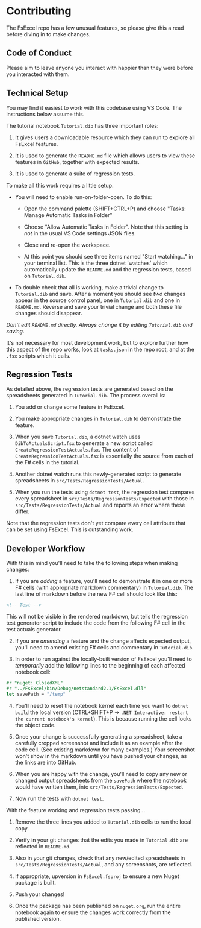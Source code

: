 # Contributing

The FsExcel repo has a few unusual features, so please give this a read before diving in to make changes.

## Code of Conduct

Please aim to leave anyone you interact with happier than they were before you interacted with them.

## Technical Setup

You may find it easiest to work with this codebase using VS Code. The instructions below assume this.

The tutorial notebook `Tutorial.dib` has three important roles:

1) It gives users a downloadable resource which they can run to explore all FsExcel features.

1) It is used to generate the `README.md` file which allows users to view these features in `GitHub`, together with expected results.

1) It is used to generate a suite of regression tests.

To make all this work requires a little setup.

- You will need to enable run-on-folder-open. To do this:

    - Open the command palette (SHIFT+CTRL+P) and choose "Tasks: Manage Automatic Tasks in Folder"

    - Choose "Allow Automatic Tasks in Folder".  Note that this setting is *not* in the usual VS Code settings JSON files.

    - Close and re-open the workspace.
    
    - At this point you should see three items named "Start watching..." in your terminal list.  This is the three dotnet 'watches' which automatically update the `README.md` and the regression tests, based on `Tutorial.dib`.

- To double check that all is working, make a trivial change to `Tutorial.dib` and save. After a moment you should see *two* changes appear in the source control panel, one in `Tutorial.dib` and one in `README.md`. Reverse and save your trivial change and both these file changes should disappear.

*Don't edit `README.md` directly. Always change it by editing `Tutorial.dib` and saving.*

It's not necessary for most development work, but to explore further how this aspect of the repo works, look at `tasks.json` in the repo root, and at the `.fsx` scripts which it calls.

## Regression Tests

As detailed above, the regression tests are generated based on the spreadsheets generated in `Tutorial.dib`. The process overall is:

1) You add or change some feature in FsExcel.

1) You make appropriate changes in `Tutorial.dib` to demonstrate the feature.

1) When you save `Tutorial.dib`, a dotnet watch uses `DibToActualsScript.fsx` to generate a new script called `CreateRegressionTestActuals.fsx`. The content of `CreateRegressionTestActuals.fsx` is essentially the source from each of the F# cells in the tutorial.

1) Another dotnet watch runs this newly-generated script to generate spreadsheets in `src/Tests/RegressionTests/Actual`.

1) When you run the tests using `dotnet test`, the regression test compares every spreadsheet in `src/Tests/RegressionTests/Expected` with those in `src/Tests/RegressionTests/Actual` and reports an error where these differ.

Note that the regression tests don't yet compare every cell attribute that can be set using FsExcel. This is outstanding work.

## Developer Workflow

With this in mind you'll need to take the following steps when making changes:

1) If you are *adding* a feature, you'll need to demonstrate it in one or more F# cells (with appropriate markdown commentary) in `Tutorial.dib`. The last line of markdown before the
new F# cell should look like this:
```html
<!-- Test -->
```
This will not be visible in the rendered markdown, but tells the regression test generator script to include the code from the following F# cell in the test actuals generator.

2) If you are *amending* a feature and the change affects expected output, you'll need to amend existing F# cells and commentary in `Tutorial.dib`.

3) In order to run against the locally-built version of FsExcel you'll need to *temporarily* add the following lines to the beginning of each affected notebook cell:

```fsharp
#r "nuget: ClosedXML"
#r "../FsExcel/bin/Debug/netstandard2.1/FsExcel.dll"
let savePath = "/temp"
```

4) You'll need to reset the notebook kernel each time you want to `dotnet build` the local version (CTRL+SHIFT+P -> `.NET Interactive: restart the current notebook's kernel`). This is because running the cell locks the object code.

1) Once your change is successfully generating a spreadsheet, take a carefully cropped screenshot and include it as an example after the code cell. (See existing markdown for many examples.) Your screenshot won't show in the markdown until you have pushed your changes, as the links are into GitHub.

1) When you are happy with the change, you'll need to copy any new or changed output spreadsheets from the `savePath` where the notebook would have written them, into `src/Tests/RegressionTests/Expected`.

1) Now run the tests with `dotnet test`.

With the feature working and regression tests passing...

1) Remove the three lines you added to `Tutorial.dib` cells to run the local copy.

1) Verify in your git changes that the edits you made in `Tutorial.dib` are reflected in `README.md`.

1) Also in your git changes, check that any new/edited spreadsheets in `src/Tests/RegressionTests/Actual`, and any screenshots, are reflected.

1) If appropriate, upversion in `FsExcel.fsproj` to ensure a new Nuget package is built.

1) Push your changes!

1) Once the package has been published on `nuget.org`, run the entire notebook again to ensure the changes work correctly from the published version.


